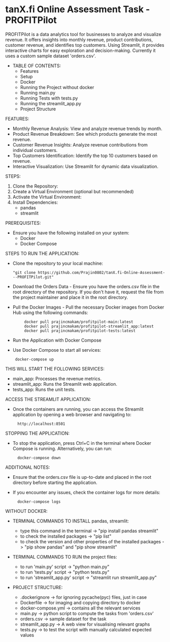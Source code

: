 # tanX.fi Online Assessment Task - PROFITPilot
PROFITPilot is a data analytics tool for businesses to analyze and visualize revenue. It offers insights into monthly revenue, product contributions, customer revenue, and identifies top customers. Using Streamlit, it provides interactive charts for easy exploration and decision-making. Currently it uses a custom sample dataset 'orders.csv'.

- TABLE OF CONTENTS:
    - Features
    - Setup
    - Docker
    - Running the Project without docker
    - Running main.py
    - Running Tests with tests.py
    - Running the streamlit_app.py
    - Project Structure

FEATURES:
  - Monthly Revenue Analysis: View and analyze revenue trends by month.
  - Product Revenue Breakdown: See which products generate the most revenue.
  - Customer Revenue Insights: Analyze revenue contributions from individual customers.
  - Top Customers Identification: Identify the top 10 customers based on revenue.
  - Interactive Visualization: Use Streamlit for dynamic data visualization.

STEPS:
  1. Clone the Repository:
  2. Create a Virtual Environment (optional but recommended)
  3. Activate the Virtual Environment:
  4. Install Dependencies:
       - pandas
       - streamlit

PREREQUISITES:
- Ensure you have the following installed on your system:
    - Docker
    - Docker Compose
    
STEPS TO RUN THE APPLICATION:
 - Clone the repository to your local machine:

       "git clone https://github.com/Prajin0802/tanX.fi-Online-Assessment---PROFITPilot.git"
 - Download the Orders Data
        - Ensure you have the orders.csv file in the root directory of the repository. If you don't have it, request the file from the project maintainer and place it in the root directory.
 - Pull the Docker Images
        - Pull the necessary Docker images from Docker Hub using the following commands:
   
            docker pull prajincmakam/profitpilot-main:latest
            docker pull prajincmakam/profitpilot-streamlit_app:latest
            docker pull prajincmakam/profitpilot-tests:latest
            
 - Run the Application with Docker Compose
 - Use Docker Compose to start all services:
   
        docker-compose up
   
THIS WILL START THE FOLLOWING SERVICES:
- main_app: Processes the revenue metrics.
- streamlit_app: Runs the Streamlit web application.
- tests_app: Runs the unit tests.

  
ACCESS THE STREAMLIT APPLICATION:
- Once the containers are running, you can access the Streamlit application by opening a web browser and navigating to:
    
        http://localhost:8501

STOPPING THE APPLICATION:
- To stop the application, press Ctrl+C in the terminal where Docker Compose is running. Alternatively, you can run:

        docker-compose down
    
ADDITIONAL NOTES:
- Ensure that the orders.csv file is up-to-date and placed in the root directory before starting the application.
- If you encounter any issues, check the container logs for more details:

        docker-compose logs

WITHOUT DOCKER:
- TERMINAL COMMANDS TO INSTALL pandas, streamlit:
  - type this command in the terminal -> "pip install pandas streamlit"
  - to check the installed packages -> "pip list"
  - to check the version and other properties of the installed packages -> "pip show pandas" and "pip show streamlit"

- TERMINAL COMMANDS TO RUN the project files:
  - to run 'main.py' script -> "python main.py"
  - to run 'tests.py' script -> "python tests.py"
  - to run 'streamlit_app.py' script -> "streamlit run streamlit_app.py"

- PROJECT STRUCTURE:
    - .dockerignore -> for ignoring pycache(pyc) files, just in case
    - Dockerfile -> for imaging and copying directory to docker
    - docker-compose.yml -> contains all the relevant services
    - main.py -> python script to compute the tasks from 'orders.csv'
    - orders.csv -> sample dataset for the task
    - streamlit_app.py -> A web view for visualising relevant graphs
    - tests.py -> to test the script with manually calculated expected values
